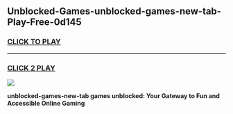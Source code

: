 
## Unblocked-Games-unblocked-games-new-tab-Play-Free-0d145
<h3>
<a href="https://premium76.site?title=unblocked-games-new-tab&ref=15A">CLICK TO PLAY</a></h3>
<hr>

<h3>
<a href="https://premium76.site?title=unblocked-games-new-tab&ref=15A">CLICK 2 PLAY</a>
  
</h3>

<a href="https://premium76.site?title=unblocked-games-new-tab&ref=15A"><img src="https://clearcache.store/games.png"></a>


**unblocked-games-new-tab games unblocked: Your Gateway to Fun and Accessible Online Gaming**

